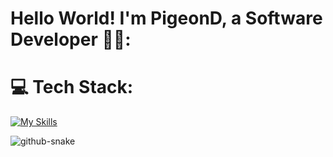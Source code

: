 # Hello World! I'm PigeonD, a Software Developer 👋🏼:

# 💻 Tech Stack:
[![My Skills](https://skillicons.dev/icons?i=html,css,js,java,kotlin,swift,flutter,dotnet,gradle,c,cs,cpp,anaconda,aws,azure,mongodb,bitbucket,sqlite,docker,gcp,git,github,stackoverflow,idea,linux,ps,py,unity，blender&perline=15)](https://skillicons.dev)

<picture>
  <source media="(prefers-color-scheme: dark)" srcset="https://raw.githubusercontent.com/Ding808/PigeonD/output/github-snake-dark.svg" />
  <source media="(prefers-color-scheme: light)" srcset="https://raw.githubusercontent.com/Ding808/PigeonD/output/github-snake.svg" />
  <img alt="github-snake" src="https://raw.githubusercontent.com/Ding808/PigeonD/output/github-snake.svg" />
</picture>
